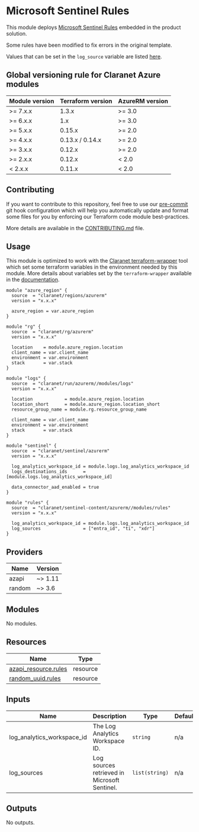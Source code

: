 # Microsoft Sentinel Rules

This module deploys [Microsoft Sentinel Rules](https://learn.microsoft.com/en-us/azure/sentinel/detect-threats-built-in) embedded in the product solution.

Some rules have been modified to fix errors in the original template.

Values that can be set in the `log_source` variable are listed [here](../../README.md).

<!-- BEGIN_TF_DOCS -->
## Global versioning rule for Claranet Azure modules

| Module version | Terraform version | AzureRM version |
| -------------- | ----------------- | --------------- |
| >= 7.x.x       | 1.3.x             | >= 3.0          |
| >= 6.x.x       | 1.x               | >= 3.0          |
| >= 5.x.x       | 0.15.x            | >= 2.0          |
| >= 4.x.x       | 0.13.x / 0.14.x   | >= 2.0          |
| >= 3.x.x       | 0.12.x            | >= 2.0          |
| >= 2.x.x       | 0.12.x            | < 2.0           |
| <  2.x.x       | 0.11.x            | < 2.0           |

## Contributing

If you want to contribute to this repository, feel free to use our [pre-commit](https://pre-commit.com/) git hook configuration
which will help you automatically update and format some files for you by enforcing our Terraform code module best-practices.

More details are available in the [CONTRIBUTING.md](../../CONTRIBUTING.md#pull-request-process) file.

## Usage

This module is optimized to work with the [Claranet terraform-wrapper](https://github.com/claranet/terraform-wrapper) tool
which set some terraform variables in the environment needed by this module.
More details about variables set by the `terraform-wrapper` available in the [documentation](https://github.com/claranet/terraform-wrapper#environment).

```hcl
module "azure_region" {
  source  = "claranet/regions/azurerm"
  version = "x.x.x"

  azure_region = var.azure_region
}

module "rg" {
  source  = "claranet/rg/azurerm"
  version = "x.x.x"

  location    = module.azure_region.location
  client_name = var.client_name
  environment = var.environment
  stack       = var.stack
}

module "logs" {
  source  = "claranet/run/azurerm//modules/logs"
  version = "x.x.x"

  location            = module.azure_region.location
  location_short      = module.azure_region.location_short
  resource_group_name = module.rg.resource_group_name

  client_name = var.client_name
  environment = var.environment
  stack       = var.stack
}

module "sentinel" {
  source  = "claranet/sentinel/azurerm"
  version = "x.x.x"

  log_analytics_workspace_id = module.logs.log_analytics_workspace_id
  logs_destinations_ids      = [module.logs.log_analytics_workspace_id]

  data_connector_aad_enabled = true
}

module "rules" {
  source  = "claranet/sentinel-content/azurerm//modules/rules"
  version = "x.x.x"

  log_analytics_workspace_id = module.logs.log_analytics_workspace_id
  log_sources                = ["entra_id", "ti", "xdr"]
}
```

## Providers

| Name | Version |
|------|---------|
| azapi | ~> 1.11 |
| random | ~> 3.6 |

## Modules

No modules.

## Resources

| Name | Type |
|------|------|
| [azapi_resource.rules](https://registry.terraform.io/providers/Azure/azapi/latest/docs/resources/resource) | resource |
| [random_uuid.rules](https://registry.terraform.io/providers/hashicorp/random/latest/docs/resources/uuid) | resource |

## Inputs

| Name | Description | Type | Default | Required |
|------|-------------|------|---------|:--------:|
| log\_analytics\_workspace\_id | The Log Analytics Workspace ID. | `string` | n/a | yes |
| log\_sources | Log sources retrieved in Microsoft Sentinel. | `list(string)` | n/a | yes |

## Outputs

No outputs.
<!-- END_TF_DOCS -->
